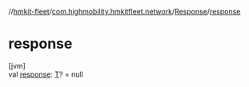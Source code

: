 //[hmkit-fleet](../../../index.md)/[com.highmobility.hmkitfleet.network](../index.md)/[Response](index.md)/[response](response.md)

# response

[jvm]\
val [response](response.md): [T](index.md)? = null
